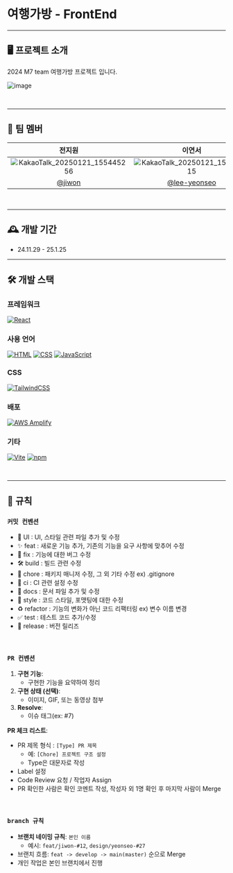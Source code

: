 # 여행가방 - FrontEnd

---

## 🖥️ 프로젝트 소개
2024 M7 team 여행가방 프로젝트 입니다.
<br>

![image](https://github.com/user-attachments/assets/724cb45d-576a-456b-98dc-1786be8b7599)

<br>

---

## 👥 팀 멤버

|  **전지원**  |  **이연서**  |
| :----------: | :----------: |
| ![KakaoTalk_20250121_155445256](https://github.com/user-attachments/assets/3fff8e3b-3e2c-4c00-9a1e-c92c25eb493e) | ![KakaoTalk_20250121_155902715](https://github.com/user-attachments/assets/1f35c4bb-b13a-41c5-ac87-e1eb7586d326)|
| [@jiwon](https://github.com/jiwon) | [@lee-yeonseo](https://github.com/lee-yeonseo) |

<br>

---

## 🕰️ 개발 기간

- 24.11.29 - 25.1.25

---

## 🛠️ 개발 스택

### 프레임워크

[![React](https://img.shields.io/badge/-React-61DAFB?logo=React&logoColor=white&style=flat)](https://reactjs.org/)

### 사용 언어

[![HTML](https://img.shields.io/badge/-HTML-E34F26?logo=HTML5&logoColor=white&style=flat)](https://developer.mozilla.org/en-US/docs/Web/HTML)
[![CSS](https://img.shields.io/badge/-CSS-1572B6?logo=CSS3&logoColor=white&style=flat)](https://developer.mozilla.org/en-US/docs/Web/CSS)
[![JavaScript](https://img.shields.io/badge/-JavaScript-F7DF1E?logo=JavaScript&logoColor=black&style=flat)](https://developer.mozilla.org/en-US/docs/Web/JavaScript)

### CSS

[![TailwindCSS](https://img.shields.io/badge/-TailwindCSS-06B6D4?logo=TailwindCSS&logoColor=white&style=flat)](https://tailwindcss.com/)

### 배포

[![AWS Amplify](https://img.shields.io/badge/-AWS_Amplify-FF9900?logo=AWS-Amplify&logoColor=white&style=flat)](https://aws.amazon.com/amplify/)

### 기타

[![Vite](https://img.shields.io/badge/-Vite-646CFF?logo=Vite&logoColor=white&style=flat)](https://vitejs.dev/)
[![npm](https://img.shields.io/badge/-npm-CB3837?logo=npm&logoColor=white&style=flat)](https://www.npmjs.com/)

<br>

---

## 📝 규칙

### `커밋 컨벤션`

- 💄 UI : UI, 스타일 관련 파일 추가 및 수정
- ✨ feat : 새로운 기능 추가, 기존의 기능을 요구 사항에 맞추어 수정
- 🐛 fix : 기능에 대한 버그 수정
- 🛠️ build : 빌드 관련 수정
- 🔧 chore : 패키지 매니저 수정, 그 외 기타 수정 ex) .gitignore
- 👷 ci : CI 관련 설정 수정
- 📝 docs : 문서 파일 추가 및 수정
- 🎨 style : 코드 스타일, 포맷팅에 대한 수정
- ♻️ refactor : 기능의 변화가 아닌 코드 리팩터링 ex) 변수 이름 변경
- ✅ test : 테스트 코드 추가/수정
- 🔖 release : 버전 릴리즈

<br>

### `PR 컨벤션`

1. **구현 기능**:
    - 구현한 기능을 요약하여 정리
2. **구현 상태 (선택)**:
    - 이미지, GIF, 또는 동영상 첨부
3. **Resolve**:
    - 이슈 태그(ex: #7)

**PR 체크 리스트**:
- PR 제목 형식 : `[Type] PR 제목`
    - 예: `[Chore] 프로젝트 구조 설정`
    - Type은 대문자로 작성
- Label 설정
- Code Review 요청 / 작업자 Assign
- PR 확인한 사람은 확인 코멘트 작성, 작성자 외 1명 확인 후 마지막 사람이 Merge

<br>

### `branch 규칙`

- **브랜치 네이밍 규칙**: `본인 이름`
    - 예시: `feat/jiwon-#12`, `design/yeonseo-#27`
- 브랜치 흐름: `feat -> develop -> main(master)` 순으로 Merge
- 개인 작업은 본인 브랜치에서 진행

